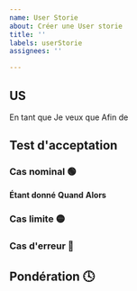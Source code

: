 ```yaml
---
name: User Storie
about: Créer une User storie
title: ''
labels: userStorie
assignees: ''

---
```


## US

En tant que
Je veux que
Afin de 

## Test d'acceptation

### Cas nominal 🟢

**Étant donné**
**Quand** 
**Alors**

### Cas limite 🟡



### Cas d'erreur 🔴



## Pondération 🕓
